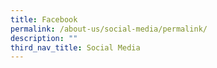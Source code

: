 ```yaml
---
title: Facebook
permalink: /about-us/social-media/permalink/
description: ""
third_nav_title: Social Media
---
```


